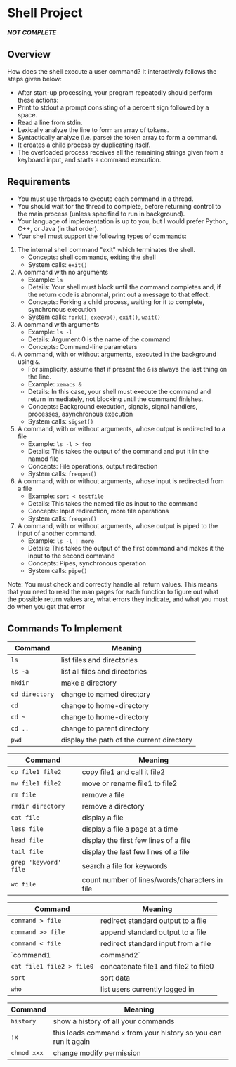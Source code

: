 Shell Project
=============

***NOT COMPLETE***

## Overview

How does the shell execute a user command? It interactively follows the steps given below:
- After start-up processing, your program repeatedly should perform these actions:
- Print to stdout a prompt consisting of a percent sign followed by a space.
- Read a line from stdin.
- Lexically analyze the line to form an array of tokens.
- Syntactically analyze (i.e. parse) the token array to form a command.
- It creates a child process by duplicating itself.
- The overloaded process receives all the remaining strings given from a keyboard input, and starts a command execution.

## Requirements

- You must use threads to execute each command in a thread.
- You should wait for the thread to complete, before returning control to the main process (unless specified to run in background).
- Your language of implementation is up to you, but I would prefer Python, C++, or Java (in that order).
- Your shell must support the following types of commands:

1. The internal shell command "exit" which terminates the shell.
    - Concepts: shell commands, exiting the shell
    - System calls: `exit()`
2. A command with no arguments
    - Example: `ls`
    - Details: Your shell must block until the command completes and, if the return code is abnormal, print out a message to that effect.
    - Concepts: Forking a child process, waiting for it to complete, synchronous execution
    - System calls: `fork()`, `execvp()`, `exit()`, `wait()`
1. A command with arguments
    - Example: `ls -l`
    - Details: Argument 0 is the name of the command
    - Concepts: Command-line parameters 
2. A command, with or without arguments, executed in the background using `&`.
    - For simplicity, assume that if present the `&` is always the last thing on the line.
    - Example: `xemacs &`
    - Details: In this case, your shell must execute the command and return immediately, not blocking until the command finishes.
    - Concepts: Background execution, signals, signal handlers, processes, asynchronous execution
    - System calls: `sigset()`
3. A command, with or without arguments, whose output is redirected to a file
    - Example: `ls -l > foo`
    - Details: This takes the output of the command and put it in the named file
    - Concepts: File operations, output redirection
    - System calls: `freopen()`
4. A command, with or without arguments, whose input is redirected from a file
    - Example: `sort < testfile`
    - Details: This takes the named file as input to the command
    - Concepts: Input redirection, more file operations
    - System calls: `freopen()`
5. A command, with or without arguments, whose output is piped to the input of another command.
    - Example: `ls -l | more`
    - Details: This takes the output of the first command and makes it the input to the second command
    - Concepts: Pipes, synchronous operation
    - System calls: `pipe()`

Note: You must check and correctly handle all return values. This means that you need to read the man pages for each function to figure out what the possible return values are, what errors they indicate, and what you must do when you get that error

## Commands To Implement

| Command	      | Meaning                                       |
|---------------|------------------------------------------------|
| `ls	`          | list files and directories                    |
| `ls -a`	        | list all files and directories                |
| `mkdir`	        | make a directory                              |
| `cd directory`	| change to named directory                     |
| `cd`	          | change to home-directory                      |
| `cd ~	`        | change to home-directory                      |
| `cd ..`	        | change to parent directory                    | 
| `pwd`	          | display the path of the current directory     |

| Command | Meaning                                  |
|---------|------------------------------------------|
| `cp file1 file2`    | copy file1 and call it file2 |
| `mv file1 file2`    | move or rename file1 to file2 |
| `rm file`           | remove a file |
| `rmdir directory`  | remove a directory |
| `cat file` | display a file |
| `less file` | display a file a page at a time |
| `head file` | display the first few lines of a file |
| `tail file` | display the last few lines of a file |
| `grep 'keyword' file` | search a file for keywords |
| `wc file` | count number of lines/words/characters in file |

| Command | Meaning |
|--------------------------|---------|
| `command > file`           | redirect standard output to a file |
| `command >> file`          | append standard output to a file |
| `command < file`           | redirect standard input from a file |
| `command1 | command2`      | pipe the output of command1 to the input of command2 |
| `cat file1 file2 > file0`  | concatenate file1 and file2 to file0 |
| `sort`                     | sort data |
| `who`                      | list users currently logged in |

| Command | Meaning |
|--------------------------|---------|
| `history`           | show a history of all your commands |
| `!x`                | this loads command `x` from your history so you can run it again |
| `chmod xxx`         | change modify permission | 

